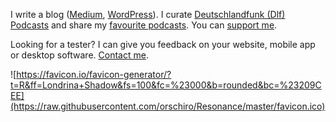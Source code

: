 I write a blog ([Medium](https://medium.com/@orschiro), [WordPress](https://orschiro.wordpress.com/)). I curate [Deutschlandfunk (Dlf) Podcasts](https://player.fm/orschiro/deutschlandfunk) and share my [favourite podcasts](https://player.fm/orschiro/favourites/all). You can [support me](https://www.paypal.me/orschiro).

Looking for a tester? I can give you feedback on your website, mobile app or desktop software. [Contact me](https://orzanna.de/email.png).

![https://favicon.io/favicon-generator/?t=R&ff=Londrina+Shadow&fs=100&fc=%23000&b=rounded&bc=%23209CEE](https://raw.githubusercontent.com/orschiro/Resonance/master/favicon.ico)
